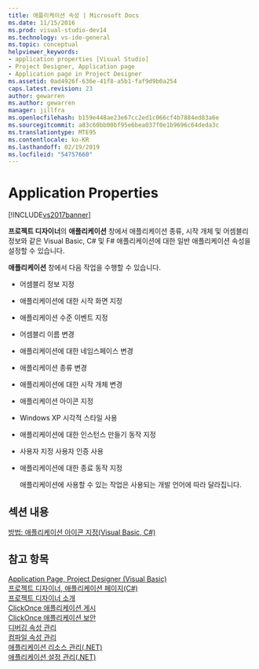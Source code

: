 ```yaml
---
title: 애플리케이션 속성 | Microsoft Docs
ms.date: 11/15/2016
ms.prod: visual-studio-dev14
ms.technology: vs-ide-general
ms.topic: conceptual
helpviewer_keywords:
- application properties [Visual Studio]
- Project Designer, Application page
- Application page in Project Designer
ms.assetid: 0ad4926f-636e-41f8-a5b1-faf9d9b0a254
caps.latest.revision: 23
author: gewarren
ms.author: gewarren
manager: jillfra
ms.openlocfilehash: b159e448ae23e67cc2ed1c066cf4b7884ed83a6e
ms.sourcegitcommit: a83c60bb00bf95e6bea037f0e1b9696c64deda3c
ms.translationtype: MTE95
ms.contentlocale: ko-KR
ms.lasthandoff: 02/19/2019
ms.locfileid: "54757660"
---
```

# <a name="application-properties"></a>Application Properties
[!INCLUDE[vs2017banner](../includes/vs2017banner.md)]

**프로젝트 디자이너**의 **애플리케이션** 창에서 애플리케이션 종류, 시작 개체 및 어셈블리 정보와 같은 Visual Basic, C# 및 F# 애플리케이션에 대한 일반 애플리케이션 속성을 설정할 수 있습니다.  
  
 **애플리케이션** 창에서 다음 작업을 수행할 수 있습니다.  
  
- 어셈블리 정보 지정  
  
- 애플리케이션에 대한 시작 화면 지정  
  
- 애플리케이션 수준 이벤트 지정  
  
- 어셈블리 이름 변경  
  
- 애플리케이션에 대한 네임스페이스 변경  
  
- 애플리케이션 종류 변경  
  
- 애플리케이션에 대한 시작 개체 변경  
  
- 애플리케이션 아이콘 지정  
  
- Windows XP 시각적 스타일 사용  
  
- 애플리케이션에 대한 인스턴스 만들기 동작 지정  
  
- 사용자 지정 사용자 인증 사용  
  
- 애플리케이션에 대한 종료 동작 지정  
  
  애플리케이션에 사용할 수 있는 작업은 사용되는 개발 언어에 따라 달라집니다.  
  
## <a name="in-this-section"></a>섹션 내용  
 [방법: 애플리케이션 아이콘 지정(Visual Basic, C#)](../ide/how-to-specify-an-application-icon-visual-basic-csharp.md)  
  
## <a name="see-also"></a>참고 항목  
 [Application Page, Project Designer (Visual Basic)](../ide/reference/application-page-project-designer-visual-basic.md)   
 [프로젝트 디자이너, 애플리케이션 페이지(C#)](../ide/reference/application-page-project-designer-csharp.md)   
 [프로젝트 디자이너 소개](http://msdn.microsoft.com/898dd854-c98d-430c-ba1b-a913ce3c73d7)   
 [ClickOnce 애플리케이션 게시](../deployment/publishing-clickonce-applications.md)   
 [ClickOnce 애플리케이션 보안](../deployment/securing-clickonce-applications.md)   
 [디버깅 속성 관리](http://msdn.microsoft.com/92474d16-e7fe-4fac-9287-6bd6b3a7eb68)   
 [컴파일 속성 관리](http://msdn.microsoft.com/94308881-f10f-4caf-a729-f1028e596a2c)   
 [애플리케이션 리소스 관리(.NET)](../ide/managing-application-resources-dotnet.md)   
 [애플리케이션 설정 관리(.NET)](../ide/managing-application-settings-dotnet.md)
